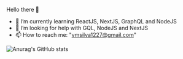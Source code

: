 Hello there 👋

- 🌱 I’m currently learning ReactJS, NextJS, GraphQL and NodeJS
- 🤔 I’m looking for help with GQL, NodeJS and NextJS
- 📫 How to reach me: "vmsilva1227@gmail.com"

![Anurag's GitHub stats](https://github-readme-stats.vercel.app/api?username=ViniMS05&count_private=true&theme=merko)

